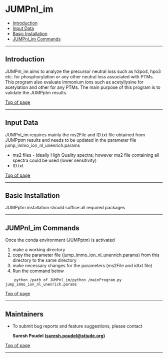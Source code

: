 # JUMPnl_im #

 * [Introduction](#introduction)
 * [Input Data](#input-data)
 * [Basic Installation](#basic-installation)
 * [JUMPnl_im Commands](#JUMPnl_im-commands)


---

## Introduction ##

JUMPnl_im aims to analyze the precursor neutral loss such as h3po4, hpo3 etc. for phosphorylation or any other neutral loss associated with PTMs. This program also evaluate immonium ions such as acetyllysine for acetylation and other for any PTMs. The main purpose of this program is to validate the JUMPptm results.


[Top of page](#JUMPnl_im)

----


## Input Data ##

JUMPnl_im requires mainly the ms2File and ID.txt file obtained from JUMPptm results and needs to be updated in the parameter file jump_immo_ion_nl_unenrich.params
 - ms2 files - Ideally High Quality spectra; however ms2 file containing all spectra could be used (lower sensitivity) 
 - ID.txt 
 

[Top of page](#JUMPnl_im)

----


## Basic Installation ##

JUMPptm installation should suffice all required packages

----

## JUMPnl_im Commands ##

Once the conda environment (JUMPptm) is activated
1. make a working directory
2. copy the parameter file (jump_immo_ion_nl_unenrich.params) from this directory to the same directory
3. make necessary changes for the parameters (ms2File and idtxt file)
4. Run the command below

```
    python /path of JUMPnl_im/python /mainProgram.py jump_immo_ion_nl_unenrich.params
```
[Top of page](#JUMPnl_im)


----
Maintainers
----

* To submit bug reports and feature suggestions, please contact

  **Suresh Poudel (suresh.poudel@stjude.org)**

[Top of page](#JUMPptm)

----

